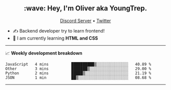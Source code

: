 <h2 align="center">:wave: Hey, I'm Oliver aka YoungTrep.</h2>
<p align="center">
  <a href="https://discord.gg/CfRPnCDEaN">Discord Server</a> •
  <a href="https://twitter.com/trep_young">Twitter</a>
</p>

- ✍️ Backend developer try to learn frontend!
- 📝 I am currently learning **HTML and CSS**

-------

📈 **Weekly development breakdown**
<!--START_SECTION:waka-->
```text
JavaScript   4 mins          ██████████▒░░░░░░░░░░░░░░   40.89 % 
Other        3 mins          ███████▒░░░░░░░░░░░░░░░░░   29.00 % 
Python       2 mins          █████▒░░░░░░░░░░░░░░░░░░░   21.19 % 
JSON         1 min           ██▒░░░░░░░░░░░░░░░░░░░░░░   08.68 % 
```
<!--END_SECTION:waka-->

-------
